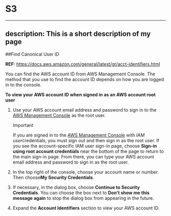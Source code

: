 # S3

---
description: This is a short description of my page
---

##Find Canonical User ID

**REF:** https://docs.aws.amazon.com/general/latest/gr/acct-identifiers.html

You can find the AWS account ID from AWS Management Console. The method that you use to find the account ID depends on how you are logged in to the console.

**To view your AWS account ID when signed in as an AWS account root user**

1. Use your AWS account email address and password to sign in to the [AWS Management Console](https://console.aws.amazon.com/console/home) as the root user.

   Important

   If you are signed in to the [AWS Management Console](https://console.aws.amazon.com/console/home) with *IAM user*credentials, you must sign out and then sign in as the root user. If you see the account-specific IAM user sign-in page, choose **Sign-in using root account credentials** near the bottom of the page to return to the main sign-in page. From there, you can type your AWS account email address and password to sign in as the root user.

2. In the top right of the console, choose your account name or number. Then choose**My Security Credentials**.

3. If necessary, in the dialog box, choose **Continue to Security Credentials**. You can choose the box next to **Don’t show me this message again** to stop the dialog box from appearing in the future.

4. Expand the **Account Identifiers** section to view your AWS account ID.



